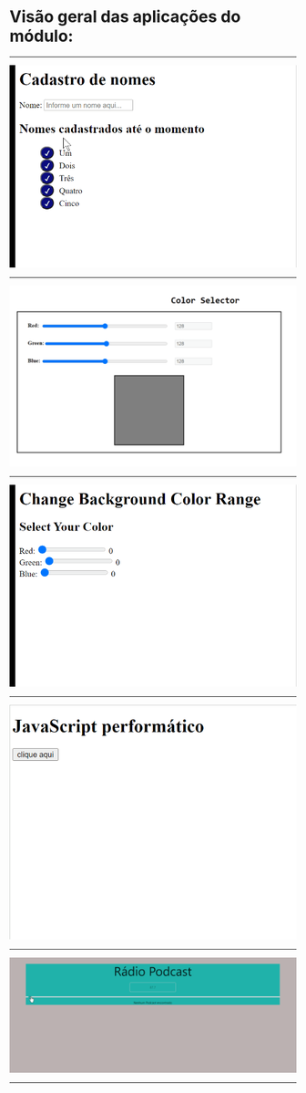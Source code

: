 # Visão geral das aplicações do módulo:
<hr>
     <img src="./image/images/CRUD.gif" alt="crud">
<hr>
     <p align="center">
     <img src="image/images/color-selector.gif" alt="color-selector">
     </p>
<hr>
     <img src="./image/images/rangerColor.gif" alt="rangerColor">
<hr>
     <img src="./image/images/jsperfomatico.gif" alt="jsperformatico">
<hr>
     <p align="center">
     <img src="./image/images/radio-podcast.gif" alt="radio-podcast">
     </p>
<hr>


